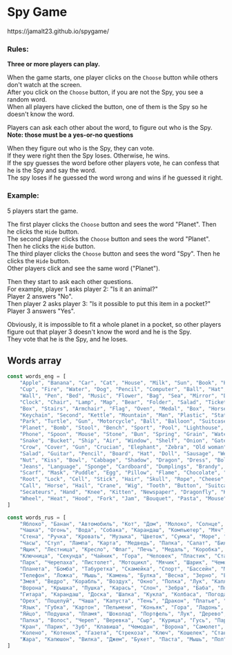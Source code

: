 <h1>Spy Game</h1>
https://jamalt23.github.io/spygame/

<h3>Rules:</h3>

**Three or more players can play.**

When the game starts, one player clicks on the `Choose` button while others don't watch at the screen.
<br>After you click on the `Choose` button, if you are not the Spy, you see a random word.
<br>When all players have clicked the button, one of them is the Spy so he doesn't know the word.

Players can ask each other about the word, to figure out who is the Spy.
<br>**Note: those must be a yes-or-no questions**

When they figure out who is the Spy, they can vote.
<br>If they were right then the Spy loses. Otherwise, he wins.
<br>If the spy guesses the word before other players vote, he can confess that he is the Spy and say the word.
<br>The spy loses if he guessed the word wrong and wins if he guessed it right.

<h3>Example:</h3>

5 players start the game.

The first player clicks the `Choose` button and sees the word "Planet". Then he clicks the `Hide` button.
<br>The second player clicks the `Choose` button and sees the word "Planet". Then he clicks the `Hide` button.
<br>The third player clicks the `Choose` button and sees the word "Spy". Then he clicks the `Hide` button.
<br>Other players click and see the same word ("Planet").

Then they start to ask each other questions.
<br>For example, player 1 asks player 2: "Is it an animal?"
<br>Player 2 answers "No". 
<br>Then player 2 asks player 3: "Is it possible to put this item in a pocket?"
<br>Player 3 answers "Yes".

Obviously, it is impossible to fit a whole planet in a pocket, so other players figure out that player 3 doesn't know the word and he is the Spy.
<br>They vote that he is the Spy, and he loses.

Words array
----------
```JavaScript
const words_eng = [
    "Apple", "Banana", "Car", "Cat", "House", "Milk", "Sun", "Book", "Key", "Phone",
    "Cup", "Fire", "Water", "Dog", "Pencil", "Computer", "Ball", "Hat", "Table", "Paint",
    "Wall", "Pen", "Bed", "Music", "Flower", "Bag", "Sea", "Mirror", "Dress", "Moon",
    "Clock", "Chair", "Lamp", "Map", "Bear", "Folder", "Salad", "Ticket", "Wheel", "Star",
    "Box", "Stairs", "Armchair", "Flag", "Oven", "Medal", "Box", "Horse", "Bedroom", "Microphone",
    "Keychain", "Second", "Kettle", "Mountain", "Man", "Plastic", "Statue", "Bank", "Back", "Meat",
    "Park", "Turtle", "Gun", "Motorcycle", "Ball", "Balloon", "Suitcase", "Jaw", "Door", "Mushroom",
    "Planet", "Bomb", "Stool", "Bench", "Sport", "Pool", "Lighthouse", "Cake", "Stove", "Stairs",
    "Phone", "Spoon", "Mouse", "Stone", "Bun", "Spring", "Grain", "Water", "Arrow", "Fish", "Butterfly",
    "Snake", "Bucket", "Ship", "Air", "Window", "Shelf", "Onion", "Gate", "Ram", "Sword", "Giraffe",
    "Crow", "Cover", "Gun", "Crucian", "Elephant", "Zebra", "Old woman", "Gift", "Sled", "Mole", "Corn",
    "Salad", "Guitar", "Pencil", "Board", "Hat", "Doll", "Sausage", "Weather", "Cup", "Blueberry", "Mouse",
    "Nut", "Kiss", "Bowl", "Cabbage", "Shadow", "Dragon", "Dress", "Bolt", "Daughter", "Soap", "Sofa",
    "Jeans", "Language", "Sponge", "Cardboard", "Dumplings", "Brandy", "Mountain", "Palm", "Table", "Tape",
    "Scarf", "Mask", "Puddle", "Egg", "Pillow", "Flame", "Chocolate", "Briefcase", "Onion", "Tree", "Plate",
    "Root", "Lock", "Cell", "Stick", "Hair", "Skull", "Rope", "Cheese", "Chicken", "Goose", "Steam", "Light",
    "Call", "Horse", "Hail", "Crane", "Wig", "Tooth", "Button", "Suitcase", "Crow", "Plane", "Island", "Bottle",
    "Secateurs", "Hand", "Knee", "Kitten", "Newspaper", "Dragonfly", "Key", "Wallet", "Glass", "Potato", "Tie",
    "Wheel", "Heat", "Hood", "Fork", "Jam", "Bouquet", "Pasta", "Mouse", "Floor", "Lilac"
]
```
```JavaScript
const words_rus = [
    "Яблоко", "Банан", "Автомобиль", "Кот", "Дом", "Молоко", "Солнце", "Книга", "Ключ", "Телефон",
    "Чашка", "Огонь", "Вода", "Собака", "Карандаш", "Компьютер", "Мяч", "Шляпа", "Стол", "Краска",
    "Стена", "Ручка", "Кровать", "Музыка", "Цветок", "Сумка", "Море", "Зеркало", "Платье", "Луна",
    "Часы", "Стул", "Лампа", "Карта", "Медведь", "Папка", "Салат", "Билет", "Колесо", "Звезда",
    "Ящик", "Лестница", "Кресло", "Флаг", "Печь", "Медаль", "Коробка", "Конь", "Спальня", "Микрофон",
    "Ключница", "Секунда", "Чайник", "Гора", "Человек", "Пластик", "Статуя", "Банк", "Спинка", "Мясо",
    "Парк", "Черепаха", "Пистолет", "Мотоцикл", "Мячик", "Шарик", "Чемодан", "Челюсть", "Дверь", "Гриб",
    "Планета", "Бомба", "Табуретка", "Скамейка", "Спорт", "Бассейн", "Маяк", "Торт", "Плита", "Лестница",
    "Телефон", "Ложка", "Мышь", "Камень", "Булка", "Весна", "Зерно", "Вода", "Стрела", "Рыба", "Бабочка",
    "Змея", "Ведро", "Корабль", "Воздух", "Окно", "Полка", "Лук", "Капля", "Ворот", "Баран", "Меч", "Жираф",
    "Ворона", "Крышка", "Пушка", "Карась", "Слон", "Зебра", "Баба", "Подарок", "Санки", "Крот", "Кукуруза",
    "Гитара", "Карандаш", "Доска", "Шапка", "Кукла", "Колбаса", "Погода", "Чашка", "Черника", "Мышь",
    "Орех", "Поцелуй", "Чаша", "Капуста", "Тень", "Дракон", "Платье", "Болт", "Дочь", "Мыло", "Диван", "Джинсы",
    "Язык", "Губка", "Картон", "Пельмени", "Коньяк", "Гора", "Ладонь", "Стол", "Лента", "Шарф", "Маска", "Лужа",
    "Яйцо", "Подушка", "Пламя", "Шоколад", "Портфель", "Лук", "Дерево", "Блюдо", "Корень", "Замок", "Клетка",
    "Палка", "Волос", "Череп", "Веревка", "Сыр", "Курица", "Гусь", "Пар", "Свет", "Звонок", "Лошадь", "Град",
    "Кран", "Парик", "Зуб", "Клавиша", "Чемодан", "Ворона", "Самолет", "Остров", "Бутылка", "Секатор", "Рука",
    "Колено", "Котенок", "Газета", "Стрекоза", "Ключ", "Кошелек", "Стакан", "Картошка", "Галстук", "Колесо",
    "Жара", "Капюшон", "Вилка", "Джем", "Букет", "Паста", "Мышь", "Пол", "Сирень"
]
```
